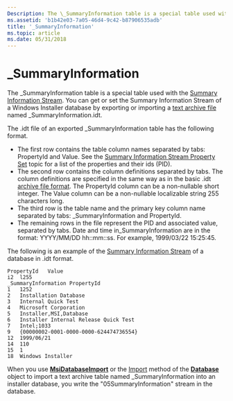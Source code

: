 ```yaml
---
Description: The \_SummaryInformation table is a special table used with the Summary Information Stream. You can get or set the Summary Information Stream of a Windows Installer database by exporting or importing a text archive file named \_SummaryInformation.idt.
ms.assetid: 'b1b42e03-7a05-46d4-9c42-b87906535adb'
title: '_SummaryInformation'
ms.topic: article
ms.date: 05/31/2018
---
```


# \_SummaryInformation

The \_SummaryInformation table is a special table used with the [Summary Information Stream](summary-information-stream.md). You can get or set the Summary Information Stream of a Windows Installer database by exporting or importing a [text archive file](text-archive-files.md) named \_SummaryInformation.idt.

The .idt file of an exported \_SummaryInformation table has the following format.

-   The first row contains the table column names separated by tabs: PropertyId and Value. See the [Summary Information Stream Property Set](summary-information-stream-property-set.md) topic for a list of the properties and their ids (PID).
-   The second row contains the column definitions separated by tabs. The column definitions are specified in the same way as in the basic .idt [archive file format](archive-file-format.md). The PropertyId column can be a non-nullable short integer. The Value column can be a non-nullable localizable string 255 characters long.
-   The third row is the table name and the primary key column name separated by tabs: \_SummaryInformation and PropertyId.
-   The remaining rows in the file represent the PID and associated value, separated by tabs. Date and time in\_SummaryInformation are in the format: YYYY/MM/DD hh::mm::ss. For example, 1999/03/22 15:25:45.

The following is an example of the [Summary Information Stream](summary-information-stream.md) of a database in .idt format.

``` syntax
PropertyId   Value
i2  l255
_SummaryInformation PropertyId
1   1252
2   Installation Database
3   Internal Quick Test
4   Microsoft Corporation
5   Installer,MSI,Database
6   Installer Internal Release Quick Test
7   Intel;1033
9   {00000002-0001-0000-0000-624474736554}
12  1999/06/21
14  110
15  1
18  Windows Installer
```

When you use [**MsiDatabaseImport**](/windows/desktop/api/Msiquery/nf-msiquery-msidatabaseimporta) or the [Import](database-import.md) method of the [**Database**](database-object.md) object to import a text archive table named \_SummaryInformation into an installer database, you write the "05SummaryInformation" stream in the database.

 

 



